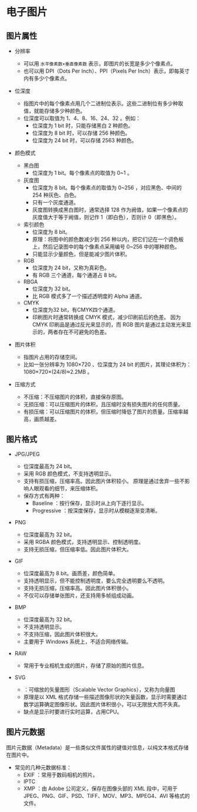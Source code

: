 # 电子图片

## 图片属性

- 分辨率
  - 可以用 `水平像素数×垂直像素数` 表示，即图片的长宽是多少个像素点。
  - 也可以用 DPI（Dots Per Inch）、PPI（Pixels Per Inch）表示，即每英寸内有多少个像素点。

- 位深度
  - 指图片中的每个像素点用几个二进制位表示。这些二进制位有多少种取值，就能存储多少种颜色。
  - 位深度可以取值为 1、4、8、16、24、32 。例如：
    - 位深度为 1 bit 时，只能存储黑白 2 种颜色。
    - 位深度为 8 bit 时，可以存储 256 种颜色。
    - 位深度为 24 bit 时，可以存储 2563 种颜色。

- 颜色模式
  - 黑白图
    - 位深度为 1 bit。每个像素点的取值为 0~1 。
  - 灰度图
    - 位深度为 8 bit。每个像素点的取值为 0~256 ，对应黑色、中间的 254 种灰色、白色。
    - 只有一个灰度通道。
    - 灰度图转换成黑白图时，通常选择 128 作为阙值，如果一个像素点的灰度值大于等于阙值，则记作 1（即白色），否则计 0（即黑色）。
  - 索引颜色
    - 位深度为 8 bit。
    - 原理：将图中的颜色数减少到 256 种以内，把它们记在一个调色板上，然后记录图中的每个像素点采用编号 0~256 中的哪种颜色。
    - 只能显示少量颜色，但是能减少图片体积。
  - RGB
    - 位深度为 24 bit，又称为真彩色。
    - 有 RGB 三个通道，每个通道占 8 bit。
  - RBGA
    - 位深度为 32 bit。
    - 比 RGB 模式多了一个描述透明度的 Alpha 通道。
  - CMYK
    - 位深度为32 bit，有CMYK四个通道。
    - 印刷图片时通常转换成 CMYK 模式，减少印刷前后的色差。
      因为 CMYK 印刷品是通过反光来显示的，而 RGB 图片是通过主动发光来显示的，两者存在不可避免的色差。

- 图片体积
  - 指图片占用的存储空间。
  - 比如一张分辨率为 1080×720 、位深度为 24 bit 的图片，其理论体积为：1080×720×(24/8)≈2.2MB 。

- 压缩方式
  - 不压缩：不压缩图片的体积，直接保存原图。
  - 无损压缩：可以压缩图片的体积，且压缩时没有损失图片的任何质量。
  - 有损压缩：可以压缩图片的体积，但压缩时降低了图片的质量。压缩率越高，画质越差。

## 图片格式

- JPG/JPEG
  - 位深度最高为 24 bit。
  - 采用 RGB 颜色模式，不支持透明显示。
  - 支持有损压缩，压缩率高。因此图片体积较小。
    原理是通过舍弃一些不影响人眼观看的细节，来压缩体积。
  - 保存方式有两种：
    - Baseline    ：按行保存，显示时从上向下逐行显示。
    - Progressive ：按深度保存，显示时从模糊逐渐变清晰。

- PNG
  - 位深度最高为 32 bit。
  - 采用 RGBA 颜色模式，支持透明显示、控制透明度。
  - 支持无损压缩，但压缩率低。因此图片体积大。

- GIF
  - 位深度最高为 8 bit。画质差，颜色简单。
  - 支持透明显示，但不能控制透明度，要么完全透明要么不透明。
  - 支持无损压缩，压缩率高。因此图片体积很小。
  - 不仅可以存储单张图片，还支持用多帧组成动画。

- BMP
  - 位深度最高为 32 bit。
  - 不支持透明显示。
  - 不支持压缩，因此图片体积很大。
  - 主要用于 Windows 系统上，不适合网络传输。

- RAW 
  - 常用于专业相机生成的图片，存储了原始的图片信息。

- SVG
  - ：可缩放的矢量图形（Scalable Vector Graphics），又称为向量图
  - 原理是以 XML 格式存储一些描述图像形状的矢量函数，显示时需要通过数学运算确定图像形状。因此图片体积很小，可以无限放大而不失真。
  - 缺点是显示时要进行实时运算，占用CPU。

## 图片元数据

图片元数据（Metadata）是一些类似文件属性的键值对信息，以纯文本格式存储在图片中。
- 常见的几种元数据标准：
  - EXIF ：常用于数码相机的照片。
  - IPTC
  - XMP ：由 Adobe 公司定义，保存在图像头部的 XML 段中，可用于 JPEG、PNG、GIF、PSD、TIFF、MOV、MP3、MPEG4、AVI 等格式的文件。
